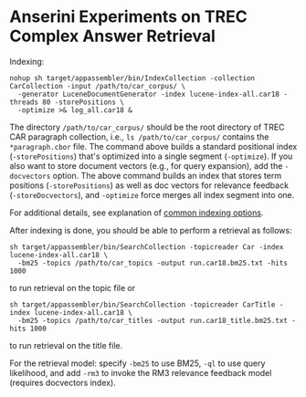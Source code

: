 # Anserini Experiments on TREC Complex Answer Retrieval

Indexing:

```
nohup sh target/appassembler/bin/IndexCollection -collection CarCollection -input /path/to/car_corpus/ \
  -generator LuceneDocumentGenerator -index lucene-index-all.car18 -threads 80 -storePositions \
  -optimize >& log_all.car18 &
```

The directory `/path/to/car_corpus/` should be the root directory of TREC CAR paragraph collection, 
i.e., `ls /path/to/car_corpus/` contains the `*paragraph.cbor` file. 
The command above builds a standard positional index (`-storePositions`) that's optimized into a 
single segment (`-optimize`). If you also want to store document vectors (e.g., for query expansion), 
add the `-docvectors` option.  The above command builds an index that stores term positions 
(`-storePositions`) as well as doc vectors for relevance feedback (`-storeDocvectors`), and 
`-optimize` force merges all index segment into one.

For additional details, see explanation of [common indexing options](common-indexing-options.md).

After indexing is done, you should be able to perform a retrieval as follows:

```
sh target/appassembler/bin/SearchCollection -topicreader Car -index lucene-index-all.car18 \
  -bm25 -topics /path/to/car_topics -output run.car18.bm25.txt -hits 1000
```

to run retrieval on the topic file or 

```
sh target/appassembler/bin/SearchCollection -topicreader CarTitle -index lucene-index-all.car18 \
  -bm25 -topics /path/to/car_titles -output run.car18_title.bm25.txt -hits 1000
```

to run retrieval on the title file.

For the retrieval model: specify `-bm25` to use BM25, `-ql` to use query likelihood, and add `-rm3` to invoke the RM3 
relevance feedback model (requires docvectors index).


